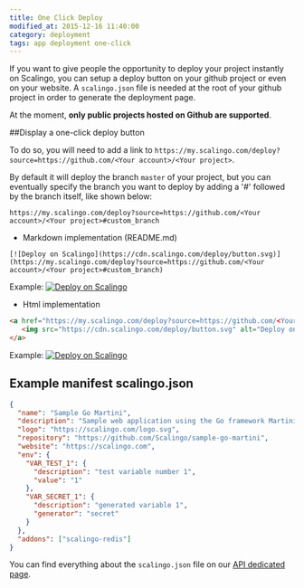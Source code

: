 ```yaml
---
title: One Click Deploy
modified_at: 2015-12-16 11:40:00
category: deployment
tags: app deployment one-click
---
```


If you want to give people the opportunity to deploy your project instantly on Scalingo, you can setup a deploy button on your github project or even on your website. A `scalingo.json` file is needed at the root of your github project in order to generate the deployment page.

At the moment, **only public projects hosted on Github are supported**.

##Display a one-click deploy button

To do so, you will need to add a link to `https://my.scalingo.com/deploy?source=https://github.com/<Your account>/<Your project>`.

By default it will deploy the branch `master` of your project, but you can eventually specify the branch you want to deploy by adding a '#' followed by the branch itself, like shown below:

`https://my.scalingo.com/deploy?source=https://github.com/<Your account>/<Your project>#custom_branch`

* Markdown implementation (README.md)

```text
[![Deploy on Scalingo](https://cdn.scalingo.com/deploy/button.svg)](https://my.scalingo.com/deploy?source=https://github.com/<Your account>/<Your project>#custom_branch)
```

Example: [![Deploy on Scalingo](https://cdn.scalingo.com/deploy/button.svg)](https://my.scalingo.com/deploy?source=https://github.com/Scalingo/sample-go-martini)

* Html implementation

```html
<a href="https://my.scalingo.com/deploy?source=https://github.com/<Your account>/<Your project>#custom_branch">
   <img src="https://cdn.scalingo.com/deploy/button.svg" alt="Deploy on Scalingo" data-canonical-src="https://cdn.scalingo.com/deploy/button.svg" style="max-width:100%;">
</a>
```

Example:
<a href="https://my.scalingo.com/deploy?source=https://github.com/Scalingo/sample-go-martini/">
   <img src="https://cdn.scalingo.com/deploy/button.svg" alt="Deploy on Scalingo" data-canonical-src="https://cdn.scalingo.com/deploy/button.svg" style="max-width:100%;">
</a>

## Example manifest scalingo.json

```json
{
  "name": "Sample Go Martini",
  "description": "Sample web application using the Go framework Martini",
  "logo": "https://scalingo.com/logo.svg",
  "repository": "https://github.com/Scalingo/sample-go-martini",
  "website": "https://scalingo.com",
  "env": {
    "VAR_TEST_1": {
      "description": "test variable number 1",
      "value": "1"
    },
    "VAR_SECRET_1": {
      "description": "generated variable 1",
      "generator": "secret"
    }
  },
  "addons": ["scalingo-redis"]
}
```

You can find everything about the `scalingo.json` file on our [API dedicated page](http://developers.scalingo.com/one-click/).
